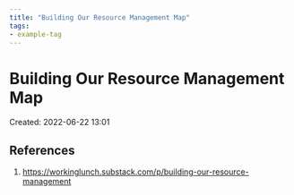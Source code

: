 ```yaml
---
title: "Building Our Resource Management Map"
tags:
- example-tag
---
```


# Building Our Resource Management Map
Created: 2022-06-22 13:01  



## References
1. https://workinglunch.substack.com/p/building-our-resource-management